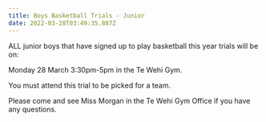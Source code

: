 ```yaml
---
title: Boys Basketball Trials - Junior
date: 2022-03-28T03:49:35.887Z
---
```

ALL junior boys that have signed up to play basketball this year trials will be on:

Monday 28 March 3:30pm-5pm in the Te Wehi Gym.

You must attend this trial to be picked for a team.

Please come and see Miss Morgan in the Te Wehi Gym Office if you have any questions.